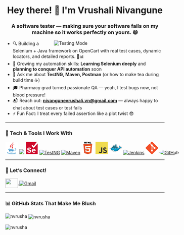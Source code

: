 <h1 align="center">Hey there! 👋 I'm Vrushali Nivangune</h1>
<h3 align="center">A software tester — making sure your software fails on my machine so it works perfectly on yours. 😄</h3>
<img align="right" alt="Testing Mode" width="350" src="https://i.pinimg.com/originals/e7/26/c7/e726c74ac081eed50feee1433d12c998.gif">

- 🔍 Building a Selenium + Java framework on OpenCart with real test cases, dynamic locators, and detailed reports. 🧪📊
- 🌱 Growing my automation skills: **Learning Selenium deeply** and **planning to conquer API automation** soon  
- 💬 Ask me about **TestNG, Maven, Postman** (or how to make tea during build time ☕)  
- 🎓 Pharmacy grad turned passionate QA — yeah, I test bugs now, not blood pressure!  
- 📬 Reach out: **nivangunevrushali.vn@gmail.com** — always happy to chat about test cases or test fails  
- ⚡ Fun Fact: I treat every failed assertion like a plot twist 😎

---

<h3 align="left">🧩 Tech & Tools I Work With</h3>

<p align="left" style="white-space: nowrap;">
  <!-- Java -->
  <a href="#"><img src="https://raw.githubusercontent.com/devicons/devicon/master/icons/java/java-original.svg" width="40" /></a>
  <!-- Postman -->
  <a href="#"><img src="https://www.vectorlogo.zone/logos/getpostman/getpostman-icon.svg" width="40" /></a>
  <!-- Selenium -->
  <a href="#"><img src="https://raw.githubusercontent.com/devicons/devicon/master/icons/selenium/selenium-original.svg" width="40" /></a>
  <!-- TestNG -->
  <a href="#"><img src="https://avatars.githubusercontent.com/u/12528662?s=200&v=4" width="40" title="TestNG"/></a>
  <!-- Maven -->
  <a href="#"><img src="https://encrypted-tbn0.gstatic.com/images?q=tbn:ANd9GcQ7j-TME_dex1aKFg4hd_6CTsxZx_duYzmVkkbNA6Foz6XV-LrMtqSIKHmdcxS3B_h-kG4&usqp=CAU" width="40" title="Maven"/></a>
  <!-- HTML5 -->
  <a href="#"><img src="https://raw.githubusercontent.com/devicons/devicon/master/icons/html5/html5-original-wordmark.svg" width="40" /></a>
  <!-- JavaScript -->
  <a href="#"><img src="https://raw.githubusercontent.com/devicons/devicon/master/icons/javascript/javascript-original.svg" width="40" /></a>
  <!-- Docker -->
  <a href="#"><img src="https://raw.githubusercontent.com/devicons/devicon/master/icons/docker/docker-original.svg" width="40" title="Docker"/></a>
  <!-- Jenkins -->
  <a href="#"><img src="https://www.vectorlogo.zone/logos/jenkins/jenkins-icon.svg" width="40" title="Jenkins"/></a>
  <!-- Git -->
  <a href="#"><img src="https://raw.githubusercontent.com/devicons/devicon/master/icons/git/git-original.svg" width="40" title="Git"/></a>
  <!-- GitHub -->
  <a href="https://github.com" target="_blank">
  <img src="https://cdn.jsdelivr.net/gh/devicons/devicon/icons/github/github-original.svg" width="40" title="GitHub" style="background-color: white; border-radius: 50%;" />
</a>
</p>

---

<h3 align="left">🔗 Let’s Connect!</h3>

<p align="left">
  <!-- LinkedIn -->
  <a href="https://www.linkedin.com/in/vrushali-nivangune-a256831b0/" target="blank">
    <img align="center" src="https://raw.githubusercontent.com/rahuldkjain/github-profile-readme-generator/master/src/images/icons/Social/linked-in-alt.svg" height="30" width="40" />
  </a>

  <!-- Gmail -->
  <a href="mailto:nivangunevrushali.vn@gmail.com" target="blank">
    <img align="center" src="https://cdn-icons-png.flaticon.com/512/732/732200.png" alt="Gmail" height="40" width="40" />
  </a>
</p>

---

<h3>📊 GitHub Stats That Make Me Blush</h3>

<p><img align="left" src="https://github-readme-stats.vercel.app/api/top-langs?username=nvrusha&show_icons=true&locale=en&layout=compact" alt="nvrusha" /></p>

<p>&nbsp;<img align="center" src="https://github-readme-stats.vercel.app/api?username=nvrusha&show_icons=true&locale=en" alt="nvrusha" /></p>

<p><img align="center" src="https://github-readme-streak-stats.herokuapp.com/?user=nvrusha&" alt="nvrusha" /></p>
